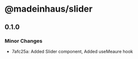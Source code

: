 # @madeinhaus/slider

## 0.1.0

### Minor Changes

- 7afc25a: Added Slider component, Added useMeaure hook
